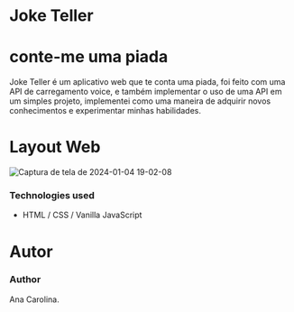 # Joke Teller
# conte-me uma piada

Joke Teller é um aplicativo web que te conta uma piada, foi feito com uma API de carregamento voice, e também implementar o uso de uma API em um simples projeto, 
implementei como uma maneira de adquirir novos conhecimentos e experimentar minhas habilidades.


# Layout Web


![Captura de tela de 2024-01-04 19-02-08](https://github.com/carolina-mcd/joke-teller/assets/82965208/f9b6d2e4-bb45-46e9-bfa0-c63d10159837)


### Technologies used
- HTML / CSS / Vanilla JavaScript

# Autor
### Author
Ana Carolina.
